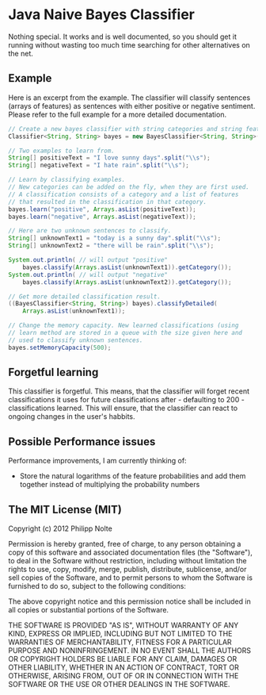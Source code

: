 Java Naive Bayes Classifier
==================

Nothing special. It works and is well documented, so you should get it running without wasting too much time searching for other alternatives on the net.

Example
------------------

Here is an excerpt from the example. The classifier will classify sentences (arrays of features) as sentences with either positive or negative sentiment. Please refer to the full example for a more detailed documentation.

```java
// Create a new bayes classifier with string categories and string features.
Classifier<String, String> bayes = new BayesClassifier<String, String>();

// Two examples to learn from.
String[] positiveText = "I love sunny days".split("\\s");
String[] negativeText = "I hate rain".split("\\s");

// Learn by classifying examples.
// New categories can be added on the fly, when they are first used.
// A classification consists of a category and a list of features
// that resulted in the classification in that category.
bayes.learn("positive", Arrays.asList(positiveText));
bayes.learn("negative", Arrays.asList(negativeText));

// Here are two unknown sentences to classify.
String[] unknownText1 = "today is a sunny day".split("\\s");
String[] unknownText2 = "there will be rain".split("\\s");

System.out.println( // will output "positive"
    bayes.classify(Arrays.asList(unknownText1)).getCategory());
System.out.println( // will output "negative"
    bayes.classify(Arrays.asList(unknownText2)).getCategory());

// Get more detailed classification result.
((BayesClassifier<String, String>) bayes).classifyDetailed(
    Arrays.asList(unknownText1));

// Change the memory capacity. New learned classifications (using
// learn method are stored in a queue with the size given here and
// used to classify unknown sentences.
bayes.setMemoryCapacity(500);
```

Forgetful learning
------------------

This classifier is forgetful. This means, that the classifier will forget recent classifications it uses for future classifications after - defaulting to 200 - classifications learned.
This will ensure, that the classifier can react to ongoing changes in the user's habbits.

Possible Performance issues
------------------

Performance improvements, I am currently thinking of:

- Store the natural logarithms of the feature probabilities and add them together instead of multiplying the probability numbers

The MIT License (MIT)
------------------

Copyright (c) 2012 Philipp Nolte

Permission is hereby granted, free of charge, to any person obtaining a copy
of this software and associated documentation files (the "Software"), to deal
in the Software without restriction, including without limitation the rights
to use, copy, modify, merge, publish, distribute, sublicense, and/or sell
copies of the Software, and to permit persons to whom the Software is
furnished to do so, subject to the following conditions:

The above copyright notice and this permission notice shall be included in
all copies or substantial portions of the Software.

THE SOFTWARE IS PROVIDED "AS IS", WITHOUT WARRANTY OF ANY KIND, EXPRESS OR
IMPLIED, INCLUDING BUT NOT LIMITED TO THE WARRANTIES OF MERCHANTABILITY,
FITNESS FOR A PARTICULAR PURPOSE AND NONINFRINGEMENT. IN NO EVENT SHALL THE
AUTHORS OR COPYRIGHT HOLDERS BE LIABLE FOR ANY CLAIM, DAMAGES OR OTHER
LIABILITY, WHETHER IN AN ACTION OF CONTRACT, TORT OR OTHERWISE, ARISING FROM,
OUT OF OR IN CONNECTION WITH THE SOFTWARE OR THE USE OR OTHER DEALINGS IN
THE SOFTWARE.
